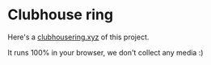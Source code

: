 

# Clubhouse ring

Here's a [clubhousering.xyz](https://clubhousering.xyz) of this project.

It runs 100% in your browser, we don't collect any media :)